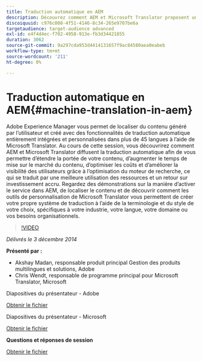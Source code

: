 ```yaml
---
title: Traduction automatique en AEM
description: Découvrez comment AEM et Microsoft Translator proposent une traduction automatique pour vous permettre d’étendre la portée de votre contenu, d’augmenter le temps de mise sur le marché du contenu, d’optimiser les coûts et d’améliorer la visibilité des utilisateurs grâce à l’optimisation du moteur de recherche, ce qui se traduit par une meilleure utilisation des ressources et un retour sur investissement accru.
discoiquuid: c976c008-4f51-4146-8c34-265e9707be6a
targetaudience: target-audience advanced
exl-id: e4f4d4ec-f702-4958-913e-fb3d34421855
duration: 3062
source-git-commit: 9a297cda953d4414131657f9ac84580aea0eabeb
workflow-type: tm+mt
source-wordcount: '211'
ht-degree: 0%

---
```


# Traduction automatique en AEM{#machine-translation-in-aem}

Adobe Experience Manager vous permet de localiser du contenu généré par l’utilisateur et créé avec des fonctionnalités de traduction automatique entièrement intégrées et personnalisées dans plus de 45 langues à l’aide de Microsoft Translator. Au cours de cette session, vous découvrirez comment AEM et Microsoft Translator diffusent la traduction automatique afin de vous permettre d’étendre la portée de votre contenu, d’augmenter le temps de mise sur le marché du contenu, d’optimiser les coûts et d’améliorer la visibilité des utilisateurs grâce à l’optimisation du moteur de recherche, ce qui se traduit par une meilleure utilisation des ressources et un retour sur investissement accru. Regardez des démonstrations sur la manière d’activer le service dans AEM, de localiser le contenu et de découvrir comment les outils de personnalisation de Microsoft Translator vous permettent de créer votre propre système de traduction à l’aide de la terminologie et du style de votre choix, spécifiques à votre industrie, votre langue, votre domaine ou vos besoins organisationnels.

>[!VIDEO](https://video.tv.adobe.com/v/19383/?quality=9)

*Délivrés le 3 décembre 2014*

**Présenté par :**

* Akshay Madan, responsable produit principal Gestion des produits multilingues et solutions, Adobe
* Chris Wendt, responsable de programme principal pour Microsoft Translator, Microsoft

Diapositives du présentateur - Adobe

[Obtenir le fichier](assets/aem-gems-machine-translation-12-03-14.pdf)

Diapositives du présentateur - Microsoft

[Obtenir le fichier](assets/adobe-microsoft-gems-12-03-14.pdf)

**Questions et réponses de session**

[Obtenir le fichier](assets/q-a-machine-translation-12-3-14.pdf)
<!--
[Get back to the Overview](https://helpx.adobe.com/fr/experience-manager/kt/eseminars/gems/aem-index.html)
-->
